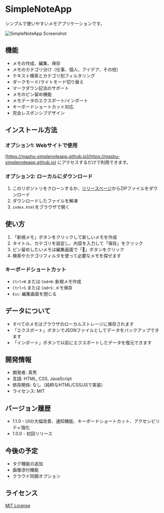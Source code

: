 # SimpleNoteApp

シンプルで使いやすいメモアプリケーションです。

![SimpleNoteApp Screenshot](screenshot.png)

## 機能

- メモの作成、編集、保存
- メモのカテゴリ分け（仕事、個人、アイデア、その他）
- テキスト検索とカテゴリ別フィルタリング
- ダークモード/ライトモード切り替え
- マークダウン記法のサポート
- メモのピン留め機能
- メモデータのエクスポート/インポート
- キーボードショートカット対応
- 完全レスポンシブデザイン

## インストール方法

### オプション1: Webサイトで使用

[https://mashu-simplenoteapp.github.io](https://mashu-simplenoteapp.github.io) にアクセスするだけで利用できます。

### オプション2: ローカルにダウンロード

1. このリポジトリをクローンするか、[リリースページ](https://github.com/mashu/SimpleNoteApp/releases)からZIPファイルをダウンロード
2. ダウンロードしたファイルを解凍
3. `index.html`をブラウザで開く

## 使い方

1. 「新規メモ」ボタンをクリックして新しいメモを作成
2. タイトル、カテゴリを設定し、内容を入力して「保存」をクリック
3. ピン留めしたいメモは編集画面で「📌」ボタンをクリック
4. 検索やカテゴリフィルタを使って必要なメモを探せます

### キーボードショートカット

- `Ctrl+N` または `Cmd+N`: 新規メモ作成
- `Ctrl+S` または `Cmd+S`: メモ保存
- `Esc`: 編集画面を閉じる

## データについて

- すべてのメモはブラウザのローカルストレージに保存されます
- 「エクスポート」ボタンでJSONファイルとしてデータをバックアップできます
- 「インポート」ボタンで以前にエクスポートしたデータを復元できます

## 開発情報

- 開発者: 真秀
- 言語: HTML, CSS, JavaScript
- 依存関係: なし（純粋なHTML/CSS/JSで実装）
- ライセンス: MIT

## バージョン履歴

- 1.1.0 - UIの大幅改善、通知機能、キーボードショートカット、アクセシビリティ強化
- 1.0.0 - 初回リリース

## 今後の予定

- タグ機能の追加
- 画像添付機能
- クラウド同期オプション

## ライセンス

[MIT License](LICENSE.md)